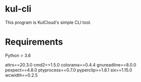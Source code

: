 # kul-cli
This program is KulCloud's simple CLI tool.

# Requirements
Python > 3.6

attrs==20.3.0
cmd2==1.5.0
colorama==0.4.4
gnureadline==8.0.0
pexpect==4.8.0
ptyprocess==0.7.0
pyperclip==1.8.1
six==1.15.0
wcwidth==0.2.5
